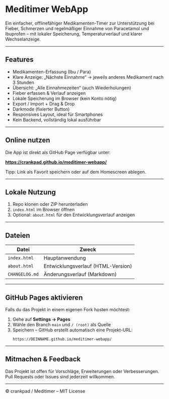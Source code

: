 # Meditimer WebApp

Ein einfacher, offlinefähiger Medikamenten-Timer zur Unterstützung bei Fieber, Schmerzen und regelmäßiger Einnahme von Paracetamol und Ibuprofen – mit lokaler Speicherung, Temperaturverlauf und klarer Wechselanzeige.

---

## Features

- Medikamenten-Erfassung (Ibu / Para)
- Klare Anzeige: „Nächste Einnahme“ → jeweils anderes Medikament nach 3 Stunden
- Übersicht: „Alle Einnahmezeiten“ (auch Wiederholungen)
- Fieber erfassen & Verlauf anzeigen
- Lokale Speicherung im Browser (kein Konto nötig)
- Export / Import + Drag & Drop
- Darkmode (fixierter Button)
- Responsives Layout, ideal für Smartphones
- Kein Backend, vollständig lokal ausführbar

---

## Online nutzen

Die App ist direkt als GitHub Page verfügbar unter:

**https://crankpad.github.io/meditimer-webapp/**

Tipp: Link als Favorit speichern oder auf dem Homescreen ablegen.

---

## Lokale Nutzung

1. Repo klonen oder ZIP herunterladen
2. `index.html` im Browser öffnen
3. Optional: `about.html` für den Entwicklungsverlauf anzeigen

---

## Dateien

| Datei         | Zweck                              |
| ------------- | ----------------------------------- |
| `index.html`  | Hauptanwendung                     |
| `about.html`  | Entwicklungsverlauf (HTML-Version) |
| `CHANGELOG.md`| Änderungsverlauf (Markdown)        |

---

## GitHub Pages aktivieren

Falls du das Projekt in einem eigenen Fork hosten möchtest:

1. Gehe auf **Settings → Pages**
2. Wähle den Branch `main` und `/ (root)` als Quelle
3. Speichern – GitHub erstellt automatisch eine Projekt-URL:
   ```
   https://DEINNAME.github.io/meditimer-webapp/
   ```

---

## Mitmachen & Feedback

Das Projekt ist offen für Vorschläge, Erweiterungen oder Verbesserungen.  
Pull Requests oder Issues sind jederzeit willkommen.

---

© crankpad / Meditimer – MIT License
